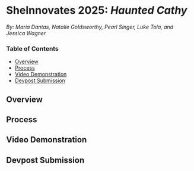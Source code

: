 # SheInnovates 2025: *Haunted Cathy*
*By: Maria Dantas, Natalie Goldsworthy, Pearl Singer, Luke Tola, and Jessica Wagner*

### Table of Contents
- [Overview](#overview)
- [Process](#how-it-works)
- [Video Demonstration](#video-demonstration--UPDATED-)
- [Devpost Submission](#devpost-submission)

## Overview

## Process

## Video Demonstration

## Devpost Submission
